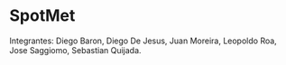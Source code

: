 # SpotMet
Integrantes: Diego Baron, Diego De Jesus, Juan Moreira, Leopoldo Roa, Jose Saggiomo, Sebastian Quijada.

